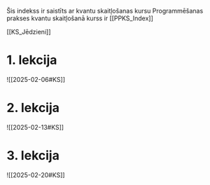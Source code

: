 Šis indekss ir saistīts ar kvantu skaitļošanas kursu
Programmēšanas prakses kvantu skaitļošanā kurss ir [[PPKS_Index]]

[[KS_Jēdzieni]]
# 1. lekcija
![[2025-02-06#KS]]

# 2. lekcija

![[2025-02-13#KS]]

# 3. lekcija

![[2025-02-20#KS]]
